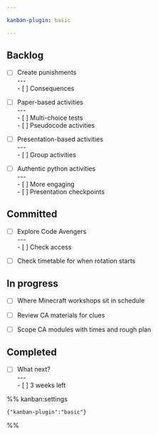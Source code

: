```yaml
---

kanban-plugin: basic

---
```


## Backlog

- [ ] Create punishments<br>---<br>- [ ] Consequences
- [ ] Paper-based activities<br>---<br>- [ ] Multi-choice tests<br>- [ ] Pseudocode activities
- [ ] Presentation-based activities<br>---<br>- [ ] Group activities
- [ ] Authentic python activities<br>---<br>- [ ] More engaging<br>- [ ] Presentation checkpoints


## Committed

- [ ] Explore Code Avengers<br>---<br>- [ ] Check access
- [ ] Check timetable for when rotation starts


## In progress

- [ ] Where Minecraft workshops sit in schedule
- [ ] Review CA materials for clues
- [ ] Scope CA modules with times and rough plan


## Completed

- [ ] What next?<br>---<br>- [ ] 3 weeks left




%% kanban:settings
```
{"kanban-plugin":"basic"}
```
%%